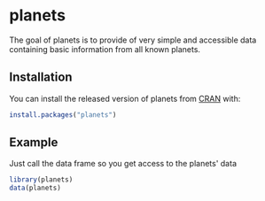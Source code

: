 # planets

<!-- badges: start -->
<!-- badges: end -->

The goal of planets is to provide of very simple and accessible data containing basic information from all known planets.

## Installation

You can install the released version of planets from [CRAN](https://CRAN.R-project.org) with:

``` r
install.packages("planets")
```

## Example

Just call the data frame so you get access to the planets' data

``` r
library(planets)
data(planets)
```

